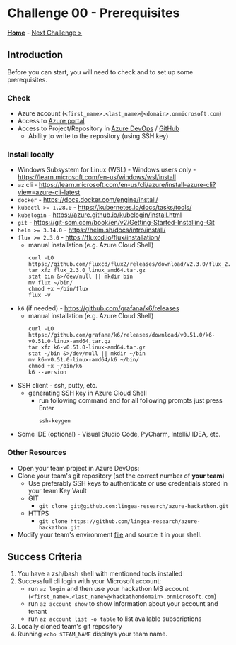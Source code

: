 # Challenge 00 - Prerequisites

**[Home](README.md)** - [Next Challenge >](./challenge01.md)

## Introduction

Before you can start, you will need to check and to set up some prerequisites.

### Check

* Azure account (`<first_name>.<last_name>@<domain>.onmicrosoft.com`)
* Access to [Azure portal](https://portal.azure.com)
* Access to Project/Repository in [Azure DevOps](https://learn.microsoft.com/en-us/azure/devops/repos/git/use-ssh-keys-to-authenticate?view=azure-devops) / [GitHub](https://docs.github.com/en/authentication/connecting-to-github-with-ssh/adding-a-new-ssh-key-to-your-github-account)
  * Ability to write to the repository (using SSH key)

### Install locally

* Windows Subsystem for Linux (WSL) - Windows users only - https://learn.microsoft.com/en-us/windows/wsl/install
* `az` cli - https://learn.microsoft.com/en-us/cli/azure/install-azure-cli?view=azure-cli-latest
* `docker` - https://docs.docker.com/engine/install/
* `kubectl >= 1.28.0` - https://kubernetes.io/docs/tasks/tools/
* `kubelogin` - https://azure.github.io/kubelogin/install.html
* `git` - https://git-scm.com/book/en/v2/Getting-Started-Installing-Git
* `helm >= 3.14.0` - https://helm.sh/docs/intro/install/
* `flux >= 2.3.0` - https://fluxcd.io/flux/installation/
  * manual installation (e.g. Azure Cloud Shell)
    ```
    curl -LO https://github.com/fluxcd/flux2/releases/download/v2.3.0/flux_2.3.0_linux_amd64.tar.gz
    tar xfz flux_2.3.0_linux_amd64.tar.gz 
    stat bin &>/dev/null || mkdir bin
    mv flux ~/bin/
    chmod +x ~/bin/flux
    flux -v
    ```
* `k6` (if needed) - https://github.com/grafana/k6/releases
  * manual installation (e.g. Azure Cloud Shell)
    ```
    curl -LO https://github.com/grafana/k6/releases/download/v0.51.0/k6-v0.51.0-linux-amd64.tar.gz
    tar xfz k6-v0.51.0-linux-amd64.tar.gz
    stat ~/bin &>/dev/null || mkdir ~/bin
    mv k6-v0.51.0-linux-amd64/k6 ~/bin/
    chmod +x ~/bin/k6
    k6 --version
    ```
* SSH client - ssh, putty, etc.
  * generating SSH key in Azure Cloud Shell
    * run following command and for all following prompts just press Enter
      ```commandline
      ssh-keygen
      ```
* Some IDE (optional) - Visual Studio Code, PyCharm, IntelliJ IDEA, etc.

### Other Resources

* Open your team project in Azure DevOps: <hackathondomain>
* Clone your team's git repository (set the correct number of **your team**)
    * Use preferably SSH keys to authenticate or use credentials stored in your team Key Vault
    * GIT
      * `git clone git@github.com:lingea-research/azure-hackathon.git`
    * HTTPS
      * `git clone https://github.com/lingea-research/azure-hackathon.git`
* Modify your team's environment [file](scripts/hackathon.env) and source it in your shell. 

## Success Criteria

1. You have a zsh/bash shell with mentioned tools installed
1. Successfull cli login with your Microsoft account:
   * run `az login` and then use your hackathon MS account (`<first_name>.<last_name>@<hackathondomain>.onmicrosoft.com`)
   * run `az account show` to show information about your account and tenant
   * run `az account list -o table` to list available subscriptions
1. Locally cloned team's git repository
1. Running `echo $TEAM_NAME` displays your team name.
